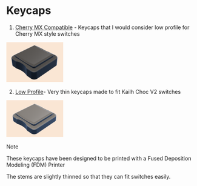 # Keycaps  

1. [Cherry MX Compatible](https://github.com/Timception/3d-printables/tree/main/keycaps/mx) - Keycaps that I would consider low profile for Cherry MX style switches  
	
<img src="mx/images/mx-normal-timception.png" width="150">  
<br/>  
  
2. [Low Profile](https://github.com/Timception/3d-printables/tree/main/keycaps/lp)- Very thin keycaps made to fit Kailh Choc V2 switches  
	
<img src="lp/images/lp-normal-timception.png" width="150">  
<br/>  

> [!NOTE]  
> These keycaps have been designed to be printed with a Fused Deposition Modeling (FDM) Printer  
>  
> The stems are slightly thinned so that they can fit switches easily.  
>  
>  